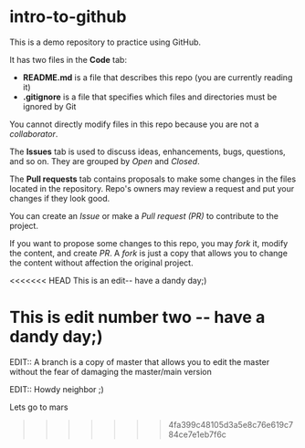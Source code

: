 # intro-to-github
This is a demo repository to practice using GitHub.

It has two files in the **Code** tab:
- **README.md** is a file that describes this repo (you are currently reading it)
- **.gitignore** is a file that specifies which files and directories must be ignored by Git

You cannot directly modify files in this repo because you are not a *collaborator*.

The **Issues** tab is used to discuss ideas, enhancements, bugs, questions, and so on. They are grouped by *Open* and *Closed*.

The **Pull requests** tab contains proposals to make some changes in the files located in the repository. Repo's owners may review a request and put your changes if they look good.

You can create an *Issue* or make a *Pull request (PR)* to contribute to the project.

If you want to propose some changes to this repo, you may *fork* it, modify the content, and create *PR*. A *fork* is just a copy that allows you to change the content without affection the original project.

<<<<<<< HEAD
This is an edit-- have a dandy day;)



This is edit number two -- have a dandy day;)
=======
EDIT:: A branch is a copy of master that allows you to edit the master without the fear of damaging the master/main version

EDIT:: Howdy neighbor ;)

Lets go to mars
>>>>>>> 4fa399c48105d3a5e8c76e619c784ce7e1eb7f6c
